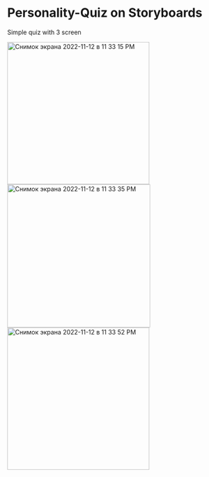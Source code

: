 # Personality-Quiz on Storyboards
Simple quiz with 3 screen


<img width="326" alt="Снимок экрана 2022-11-12 в 11 33 15 PM" src="https://user-images.githubusercontent.com/57324920/201484450-156ca00a-c1cd-4e61-adda-f36908f3cc87.png">
<img width="328" alt="Снимок экрана 2022-11-12 в 11 33 35 PM" src="https://user-images.githubusercontent.com/57324920/201484461-7f9c0adb-7102-4d1e-a8b7-19308cd73867.png">
<img width="326" alt="Снимок экрана 2022-11-12 в 11 33 52 PM" src="https://user-images.githubusercontent.com/57324920/201484465-e49a5e9f-e65f-417f-a4d6-ddc35baf4f34.png">

